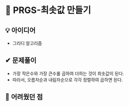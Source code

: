 # 🔎 PRGS-최솟값 만들기
## 💡 아이디어
- 그리디 알고리즘
## ✔ 문제풀이
- 가장 작은수와 가장 큰수롤 곱하여 더하는 것이 최솟값이 된다.
- 따라서, 오름차순과 내림차순으로 각각 정렬하여 곱하면 된다.

## 🤕 어려웠던 점
